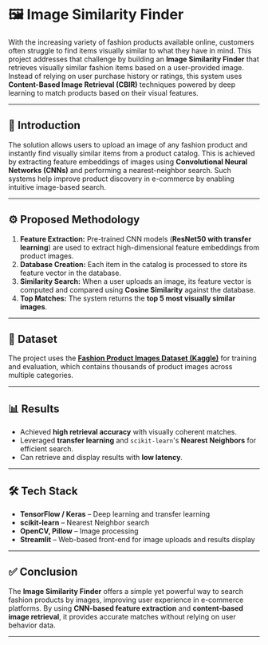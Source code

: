 # 🖼️ Image Similarity Finder 

With the increasing variety of fashion products available online, customers often struggle to find items visually similar to what they have in mind. This project addresses that challenge by building an **Image Similarity Finder** that retrieves visually similar fashion items based on a user-provided image. Instead of relying on user purchase history or ratings, this system uses **Content-Based Image Retrieval (CBIR)** techniques powered by deep learning to match products based on their visual features.

---

## 📌 Introduction
The solution allows users to upload an image of any fashion product and instantly find visually similar items from a product catalog. This is achieved by extracting feature embeddings of images using **Convolutional Neural Networks (CNNs)** and performing a nearest-neighbor search. Such systems help improve product discovery in e-commerce by enabling intuitive image-based search.

---

## ⚙️ Proposed Methodology
1. **Feature Extraction:** Pre-trained CNN models (**ResNet50 with transfer learning**) are used to extract high-dimensional feature embeddings from product images.  
2. **Database Creation:** Each item in the catalog is processed to store its feature vector in the database.  
3. **Similarity Search:** When a user uploads an image, its feature vector is computed and compared using **Cosine Similarity** against the database.  
4. **Top Matches:** The system returns the **top 5 most visually similar images**.  

---

## 📂 Dataset
The project uses the **[Fashion Product Images Dataset (Kaggle)](https://www.kaggle.com/paramaggarwal/fashion-product-images-dataset)** for training and evaluation, which contains thousands of product images across multiple categories.

---

## 📊 Results
- Achieved **high retrieval accuracy** with visually coherent matches.  
- Leveraged **transfer learning** and `scikit-learn`'s **Nearest Neighbors** for efficient search.  
- Can retrieve and display results with **low latency**.  

---

## 🛠 Tech Stack
- **TensorFlow / Keras** – Deep learning and transfer learning  
- **scikit-learn** – Nearest Neighbor search  
- **OpenCV, Pillow** – Image processing  
- **Streamlit** – Web-based front-end for image uploads and results display  

---

## ✅ Conclusion
The **Image Similarity Finder** offers a simple yet powerful way to search fashion products by images, improving user experience in e-commerce platforms. By using **CNN-based feature extraction** and **content-based image retrieval**, it provides accurate matches without relying on user behavior data.

---

